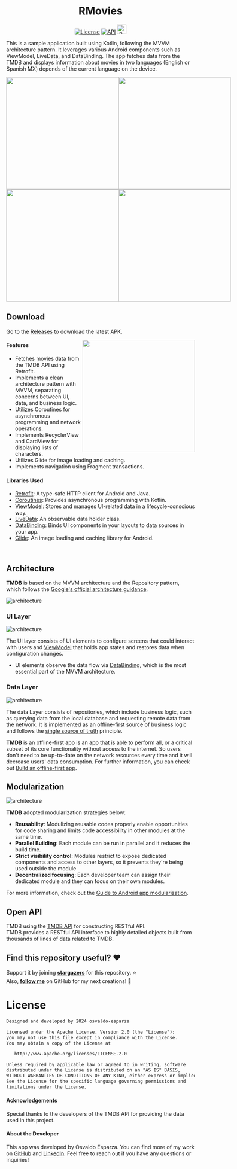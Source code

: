 <h1 align="center">RMovies</h1>

<p align="center">
  <a href="https://opensource.org/licenses/Apache-2.0"><img alt="License" src="https://img.shields.io/badge/License-Apache%202.0-blue.svg"/></a>
  <a href="https://android-arsenal.com/api?level=21"><img alt="API" src="https://img.shields.io/badge/API-21%2B-brightgreen.svg?style=flat"/></a>
  <a href="https://github.com/osvaldo-esparza"><img alt="Profile" src="https://www.soti.com.mx/github.svg" with= "100" height= "25"/></a> 
</p>



This is a sample application built using Kotlin, following the MVVM architecture pattern. It leverages various Android components such as ViewModel, LiveData, and DataBinding. The app fetches data from the TMDB and displays information about movies in two languages (English or Spanish MX) depends of the current language on the device.
<div style="display: flex; flex-direction: row; align: center">
<img src="/images/PrincipalEN.png" width="300"/>

<img src="/images/DetailEN.png" width="300"/>
</div>

<div style="display: flex; flex-direction: row; align: center">
<img src="/images/PrincipaES.png" width="300"/>

<img src="/images/DetailES.png" width="300"/>
</div>


## Download
Go to the [Releases](https://github.com/osvaldo-esparza/Movies/releases) to download the latest APK.

<img src="/images/Movies.gif" align="right" width="300"/>


#### Features

- Fetches movies data from the TMDB API using Retrofit.
- Implements a clean architecture pattern with MVVM, separating concerns between UI, data, and business logic.
- Utilizes Coroutines for asynchronous programming and network operations.
- Implements RecyclerView and CardView for displaying lists of characters.
- Utilizes Glide for image loading and caching.
- Implements navigation using Fragment transactions.

#### Libraries Used

- [Retrofit](https://square.github.io/retrofit/): A type-safe HTTP client for Android and Java.
- [Coroutines](https://developer.android.com/kotlin/coroutines): Provides asynchronous programming with Kotlin.
- [ViewModel](https://developer.android.com/topic/libraries/architecture/viewmodel): Stores and manages UI-related data in a lifecycle-conscious way.
- [LiveData](https://developer.android.com/topic/libraries/architecture/livedata): An observable data holder class.
- [DataBinding](https://developer.android.com/topic/libraries/data-binding): Binds UI components in your layouts to data sources in your app.
- [Glide](https://github.com/bumptech/glide): An image loading and caching library for Android.

<br>

## Architecture
**TMDB** is based on the MVVM architecture and the Repository pattern, which follows the [Google's official architecture guidance](https://developer.android.com/topic/architecture).

![architecture](figure/figure0.png)

### UI Layer

![architecture](figure/figure2.png)

The UI layer consists of UI elements to configure screens that could interact with users and [ViewModel](https://developer.android.com/topic/libraries/architecture/viewmodel) that holds app states and restores data when configuration changes.
- UI elements observe the data flow via [DataBinding](https://developer.android.com/topic/libraries/data-binding), which is the most essential part of the MVVM architecture. 

### Data Layer

![architecture](figure/figure3.png)

The data Layer consists of repositories, which include business logic, such as querying data from the local database and requesting remote data from the network. It is implemented as an offline-first source of business logic and follows the [single source of truth](https://en.wikipedia.org/wiki/Single_source_of_truth) principle.<br>

**TMDB** is an offline-first app is an app that is able to perform all, or a critical subset of its core functionality without access to the internet. 
So users don't need to be up-to-date on the network resources every time and it will decrease users' data consumption. For further information, you can check out [Build an offline-first app](https://developer.android.com/topic/architecture/data-layer/offline-first).

## Modularization

![architecture](figure/figure4.png)

**TMDB** adopted modularization strategies below:

- **Reusability**: Modulizing reusable codes properly enable opportunities for code sharing and limits code accessibility in other modules at the same time.
- **Parallel Building**: Each module can be run in parallel and it reduces the build time.
- **Strict visibility control**: Modules restrict to expose dedicated components and access to other layers, so it prevents they're being used outside the module
- **Decentralized focusing**: Each developer team can assign their dedicated module and they can focus on their own modules.

For more information, check out the [Guide to Android app modularization](https://developer.android.com/topic/modularization).

## Open API


TMDB using the [TMDB API](https://www.themoviedb.org) for constructing RESTful API.<br>
TMDB provides a RESTful API interface to highly detailed objects built from thousands of lines of data related to TMDB.

## Find this repository useful? :heart:
Support it by joining __[stargazers](https://github.com/osvaldo-esparza/Movies/stargazers)__ for this repository. :star: <br>
Also, __[follow me](https://github.com/osvaldo-esparza)__ on GitHub for my next creations! 🤩

# License
```xml
Designed and developed by 2024 osvaldo-esparza 

Licensed under the Apache License, Version 2.0 (the "License");
you may not use this file except in compliance with the License.
You may obtain a copy of the License at

   http://www.apache.org/licenses/LICENSE-2.0

Unless required by applicable law or agreed to in writing, software
distributed under the License is distributed on an "AS IS" BASIS,
WITHOUT WARRANTIES OR CONDITIONS OF ANY KIND, either express or implied.
See the License for the specific language governing permissions and
limitations under the License.
```


#### Acknowledgements

Special thanks to the developers of the TMDB API for providing the data used in this project.

#### About the Developer

This app was developed by Osvaldo Esparza. You can find more of my work on [GitHub](https://github.com/osvaldo-esparza) and [LinkedIn](https://www.linkedin.com/in/osvaldo-esparza-saucedo/). Feel free to reach out if you have any questions or inquiries!
